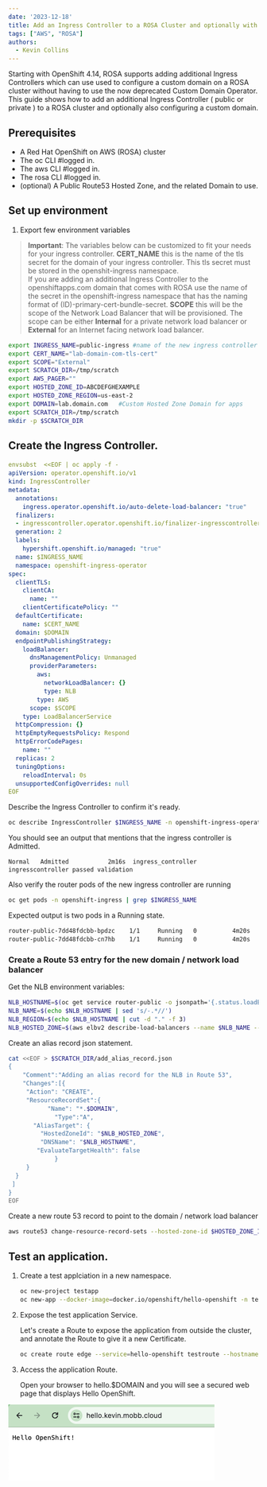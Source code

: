 ```yaml
---
date: '2023-12-18'
title: Add an Ingress Controller to a ROSA Cluster and optionally with a custom domain. 
tags: ["AWS", "ROSA"]
authors:
  - Kevin Collins
---
```


Starting with OpenShift 4.14, ROSA supports adding additional Ingress Controllers which can use used to configure a custom domain on a ROSA cluster without having to use the now deprecated Custom Domain Operator.  This guide shows how to add an additional Ingress Controller ( public or private ) to a ROSA cluster and optionally also configuring a custom domain.

## Prerequisites

* A Red Hat OpenShift on AWS (ROSA) cluster
* The oc CLI      #logged in.
* The aws CLI     #logged in.
* The rosa CLI    #logged in.
* (optional) A Public Route53 Hosted Zone, and the related Domain to use.


## Set up environment

1. Export few environment variables
> **Important**: The variables below can be customized to fit your needs for your ingress controller.
**CERT_NAME** this is the name of the tls secret for the domain of your ingress controller.  This tls secret must be stored in the openshit-ingress namespace.  
If you are adding an additional Ingress Controller to the openshiftapps.com domain that comes with ROSA use the name of the secret in the openshift-ingress namespace that has the naming format of (ID)-primary-cert-bundle-secret.
**SCOPE** this will be the scope of the Network Load Balancer that will be provisioned.  The scope can be either **Internal** for a private network load balancer or **External** for an Internet facing network load balancer.

   ```bash
   export INGRESS_NAME=public-ingress #name of the new ingress controller
   export CERT_NAME="lab-domain-com-tls-cert" 
   export SCOPE="External" 
   export SCRATCH_DIR=/tmp/scratch
   export AWS_PAGER=""
   export HOSTED_ZONE_ID=ABCDEFGHEXAMPLE
   export HOSTED_ZONE_REGION=us-east-2
   export DOMAIN=lab.domain.com   #Custom Hosted Zone Domain for apps 
   export SCRATCH_DIR=/tmp/scratch
   mkdir -p $SCRATCH_DIR
   ```

## Create the Ingress Controller.

   ```yaml
   envsubst  <<EOF | oc apply -f -
   apiVersion: operator.openshift.io/v1
   kind: IngressController
   metadata:
     annotations:
       ingress.operator.openshift.io/auto-delete-load-balancer: "true"
     finalizers:
     - ingresscontroller.operator.openshift.io/finalizer-ingresscontroller
     generation: 2
     labels:
       hypershift.openshift.io/managed: "true"
     name: $INGRESS_NAME
     namespace: openshift-ingress-operator
   spec:
     clientTLS:
       clientCA:
         name: ""
       clientCertificatePolicy: ""
     defaultCertificate:
       name: $CERT_NAME
     domain: $DOMAIN
     endpointPublishingStrategy:
       loadBalancer:
         dnsManagementPolicy: Unmanaged
         providerParameters:
           aws:
             networkLoadBalancer: {}
             type: NLB
           type: AWS
         scope: $SCOPE
       type: LoadBalancerService
     httpCompression: {}
     httpEmptyRequestsPolicy: Respond
     httpErrorCodePages:
       name: ""
     replicas: 2
     tuningOptions:
       reloadInterval: 0s
     unsupportedConfigOverrides: null
   EOF
   ```

  Describe the Ingress Controller to confirm it's ready.

   ```bash
   oc describe IngressController $INGRESS_NAME -n openshift-ingress-operator
   ```

   You should see an output that mentions that the ingress controller is Admitted.  

   ```
   Normal   Admitted           2m16s  ingress_controller  ingresscontroller passed validation
   ```

   Also verify the router pods of the new ingress controller are running

   ```bash
   oc get pods -n openshift-ingress | grep $INGRESS_NAME
   ```

  Expected output is two pods in a Running state.
  ```bash
  router-public-7dd48fdcbb-bpdzc    1/1     Running   0          4m20s
router-public-7dd48fdcbb-cn7hb    1/1     Running   0          4m20s
  ```

### Create a Route 53 entry for the new domain / network load balancer

Get the NLB environment variables:
   ```bash
   NLB_HOSTNAME=$(oc get service router-public -o jsonpath='{.status.loadBalancer.ingress[0].hostname}')
   NLB_NAME=$(echo $NLB_HOSTNAME | sed 's/-.*//')
   NLB_REGION=$(echo $NLB_HOSTNAME | cut -d "." -f 3)
   NLB_HOSTED_ZONE=$(aws elbv2 describe-load-balancers --name $NLB_NAME --region $NLB_REGION | jq -r ".LoadBalancers[0].CanonicalHostedZoneId")
   ```
 
  Create an alias record json statement.
   ```bash
   cat <<EOF > $SCRATCH_DIR/add_alias_record.json
   {
	   "Comment":"Adding an alias record for the NLB in Route 53",
	   "Changes":[{
        "Action": "CREATE",
        "ResourceRecordSet":{
		      "Name": "*.$DOMAIN",
			    "Type":"A",
          "AliasTarget": {
            "HostedZoneId": "$NLB_HOSTED_ZONE",
            "DNSName": "$NLB_HOSTNAME",
           "EvaluateTargetHealth": false
			    }
        }
     }
    ]
   }
   EOF
   ```

  Create a new route 53 record to point to the domain / network load balancer
   ```bash
   aws route53 change-resource-record-sets --hosted-zone-id $HOSTED_ZONE_ID --change-batch file://$SCRATCH_DIR/add_cname_record.json
   ```
  

## Test an application.

1. Create a test applciation in a new namespace.

   ```bash
   oc new-project testapp
   oc new-app --docker-image=docker.io/openshift/hello-openshift -n testapp
   ```

2. Expose the test application Service.

   Let's create a Route to expose the application from outside the cluster, and annotate the Route to give it a new Certificate.

   ```bash
   oc create route edge --service=hello-openshift testroute --hostname hello.$DOMAIN -n testapp
   ```



3. Access the application Route.

   Open your browser to hello.$DOMAIN and you will see a secured web page that displays Hello OpenShift.

  ![View Hello OpenShift](hello-openshift.png)



